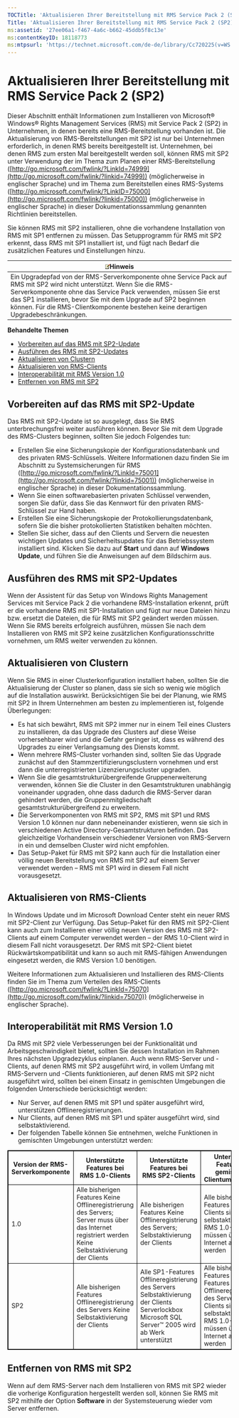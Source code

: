 ```yaml
---
TOCTitle: 'Aktualisieren Ihrer Bereitstellung mit RMS Service Pack 2 (SP2)'
Title: 'Aktualisieren Ihrer Bereitstellung mit RMS Service Pack 2 (SP2)'
ms:assetid: '27ee06a1-f467-4a6c-b662-45ddb5f8c13e'
ms:contentKeyID: 18118773
ms:mtpsurl: 'https://technet.microsoft.com/de-de/library/Cc720225(v=WS.10)'
---
```


Aktualisieren Ihrer Bereitstellung mit RMS Service Pack 2 (SP2)
===============================================================

Dieser Abschnitt enthält Informationen zum Installieren von Microsoft® Windows® Rights Management Services (RMS) mit Service Pack 2 (SP2) in Unternehmen, in denen bereits eine RMS-Bereitstellung vorhanden ist. Die Aktualisierung von RMS-Bereitstellungen mit SP2 ist nur bei Unternehmen erforderlich, in denen RMS bereits bereitgestellt ist. Unternehmen, bei denen RMS zum ersten Mal bereitgestellt werden soll, können RMS mit SP2 unter Verwendung der im Thema zum Planen einer RMS-Bereitstellung ([http://go.microsoft.com/fwlink/?LinkId=74999](http://go.microsoft.com/fwlink/?linkid=74999)) (möglicherweise in englischer Sprache) und im Thema zum Bereitstellen eines RMS-Systems ([http://go.microsoft.com/fwlink/?LinkID=75000](http://go.microsoft.com/fwlink/?linkid=75000)) (möglicherweise in englischer Sprache) in dieser Dokumentationssammlung genannten Richtlinien bereitstellen.

Sie können RMS mit SP2 installieren, ohne die vorhandene Installation von RMS mit SP1 entfernen zu müssen. Das Setupprogramm für RMS mit SP2 erkennt, dass RMS mit SP1 installiert ist, und fügt nach Bedarf die zusätzlichen Features und Einstellungen hinzu.

| ![](images/Cc720225.note(WS.10).gif)Hinweis                                                                                                                                                                                                                                                                         |
|--------------------------------------------------------------------------------------------------------------------------------------------------------------------------------------------------------------------------------------------------------------------------------------------------------------------------------------------------|
| Ein Upgradepfad von der RMS-Serverkomponente ohne Service Pack auf RMS mit SP2 wird nicht unterstützt. Wenn Sie die RMS-Serverkomponente ohne das Service Pack verwenden, müssen Sie erst das SP1 installieren, bevor Sie mit dem Upgrade auf SP2 beginnen können. Für die RMS-Clientkomponente bestehen keine derartigen Upgradebeschränkungen. |

**Behandelte Themen**

-   [Vorbereiten auf das RMS mit SP2-Update](#bkmk_preparingforsp2update)
-   [Ausführen des RMS mit SP2-Updates](#bkmk_performingsp2update)
-   [Aktualisieren von Clustern](#bkmk_updateclusters)
-   [Aktualisieren von RMS-Clients](#bkmk_updateclients)
-   [Interoperabilität mit RMS Version 1.0](#bkmk_interop)
-   [Entfernen von RMS mit SP2](#bkmk_removingrms)


Vorbereiten auf das RMS mit SP2-Update
--------------------------------------

Das RMS mit SP2-Update ist so ausgelegt, dass Sie RMS unterbrechungsfrei weiter ausführen können. Bevor Sie mit dem Upgrade des RMS-Clusters beginnen, sollten Sie jedoch Folgendes tun:

-   Erstellen Sie eine Sicherungskopie der Konfigurationsdatenbank und des privaten RMS-Schlüssels. Weitere Informationen dazu finden Sie im Abschnitt zu Systemsicherungen für RMS ([http://go.microsoft.com/fwlink/?LinkId=75001](http://go.microsoft.com/fwlink/?linkid=75001)) (möglicherweise in englischer Sprache) in dieser Dokumentationssammlung.
-   Wenn Sie einen softwarebasierten privaten Schlüssel verwenden, sorgen Sie dafür, dass Sie das Kennwort für den privaten RMS-Schlüssel zur Hand haben.
-   Erstellen Sie eine Sicherungskopie der Protokollierungsdatenbank, sofern Sie die bisher protokollierten Statistiken behalten möchten.
-   Stellen Sie sicher, dass auf den Clients und Servern die neuesten wichtigen Updates und Sicherheitsupdates für das Betriebssystem installiert sind. Klicken Sie dazu auf **Start** und dann auf **Windows Update**, und führen Sie die Anweisungen auf dem Bildschirm aus.

Ausführen des RMS mit SP2-Updates
---------------------------------

Wenn der Assistent für das Setup von Windows Rights Management Services mit Service Pack 2 die vorhandene RMS-Installation erkennt, prüft er die vorhandene RMS mit SP1-Installation und fügt nur neue Dateien hinzu bzw. ersetzt die Dateien, die für RMS mit SP2 geändert werden müssen. Wenn Sie RMS bereits erfolgreich ausführen, müssen Sie nach dem Installieren von RMS mit SP2 keine zusätzlichen Konfigurationsschritte vornehmen, um RMS weiter verwenden zu können.

Aktualisieren von Clustern
--------------------------

Wenn Sie RMS in einer Clusterkonfiguration installiert haben, sollten Sie die Aktualisierung der Cluster so planen, dass sie sich so wenig wie möglich auf die Installation auswirkt. Berücksichtigen Sie bei der Planung, wie RMS mit SP2 in Ihrem Unternehmen am besten zu implementieren ist, folgende Überlegungen:

-   Es hat sich bewährt, RMS mit SP2 immer nur in einem Teil eines Clusters zu installieren, da das Upgrade des Clusters auf diese Weise vorhersehbarer wird und die Gefahr geringer ist, dass es während des Upgrades zu einer Verlangsamung des Diensts kommt.
-   Wenn mehrere RMS-Cluster vorhanden sind, sollten Sie das Upgrade zunächst auf den Stammzertifizierungsclustern vornehmen und erst dann die unterregistrierten Lizenzierungscluster upgraden.
-   Wenn Sie die gesamtstrukturübergreifende Gruppenerweiterung verwenden, können Sie die Cluster in den Gesamtstrukturen unabhängig voneinander upgraden, ohne dass dadurch die RMS-Server daran gehindert werden, die Gruppenmitgliedschaft gesamtstrukturübergreifend zu erweitern.
-   Die Serverkomponenten von RMS mit SP2, RMS mit SP1 und RMS Version 1.0 können nur dann nebeneinander existieren, wenn sie sich in verschiedenen Active Directory-Gesamtstrukturen befinden. Das gleichzeitige Vorhandensein verschiedener Versionen von RMS-Servern in ein und demselben Cluster wird nicht empfohlen.
-   Das Setup-Paket für RMS mit SP2 kann auch für die Installation einer völlig neuen Bereitstellung von RMS mit SP2 auf einem Server verwendet werden – RMS mit SP1 wird in diesem Fall nicht vorausgesetzt.

Aktualisieren von RMS-Clients
-----------------------------

In Windows Update und im Microsoft Download Center steht ein neuer RMS mit SP2-Client zur Verfügung. Das Setup-Paket für den RMS mit SP2-Client kann auch zum Installieren einer völlig neuen Version des RMS mit SP2-Clients auf einem Computer verwendet werden – der RMS 1.0-Client wird in diesem Fall nicht vorausgesetzt. Der RMS mit SP2-Client bietet Rückwärtskompatibilität und kann so auch mit RMS-fähigen Anwendungen eingesetzt werden, die RMS Version 1.0 benötigen.

Weitere Informationen zum Aktualisieren und Installieren des RMS-Clients finden Sie im Thema zum Verteilen des RMS-Clients ([http://go.microsoft.com/fwlink/?LinkId=75070](http://go.microsoft.com/fwlink/?linkid=75070)) (möglicherweise in englischer Sprache).

Interoperabilität mit RMS Version 1.0
-------------------------------------

Da RMS mit SP2 viele Verbesserungen bei der Funktionalität und Arbeitsgeschwindigkeit bietet, sollten Sie dessen Installation im Rahmen Ihres nächsten Upgradezyklus einplanen. Auch wenn RMS-Server und -Clients, auf denen RMS mit SP2 ausgeführt wird, in vollem Umfang mit RMS-Servern und -Clients funktionieren, auf denen RMS mit SP2 nicht ausgeführt wird, sollten bei einem Einsatz in gemischten Umgebungen die folgenden Unterschiede berücksichtigt werden:

-   Nur Server, auf denen RMS mit SP1 und später ausgeführt wird, unterstützen Offlineregistrierungen.
-   Nur Clients, auf denen RMS mit SP1 und später ausgeführt wird, sind selbstaktivierend.
-   Der folgenden Tabelle können Sie entnehmen, welche Funktionen in gemischten Umgebungen unterstützt werden:

<p></p>
<table style="border:1px solid black;">
<colgroup>
<col width="25%" />
<col width="25%" />
<col width="25%" />
<col width="25%" />
</colgroup>
<thead>
<tr class="header">
<th style="border:1px solid black;" >Version der RMS-Serverkomponente</th>
<th style="border:1px solid black;" >Unterstützte Features bei RMS 1.0-Clients</th>
<th style="border:1px solid black;" >Unterstützte Features bei RMS SP2-Clients</th>
<th style="border:1px solid black;" >Unterstützte Features in gemischten Clientumgebungen</th>
</tr>
</thead>
<tbody>
<tr class="odd">
<td style="border:1px solid black;">1.0</td>
<td style="border:1px solid black;">Alle bisherigen Features
Keine Offlineregistrierung des Servers; Server muss über das Internet registriert werden
Keine Selbstaktivierung der Clients</td>
<td style="border:1px solid black;">Alle bisherigen Features
Keine Offlineregistrierung des Servers;
Selbstaktivierung der Clients</td>
<td style="border:1px solid black;">Alle bisherigen Features
SP2-Clients sind selbstaktivierend,
RMS 1.0-Clients müssen über das Internet aktiviert werden</td>
</tr>
<tr class="even">
<td style="border:1px solid black;">SP2</td>
<td style="border:1px solid black;">Alle bisherigen Features
Offlineregistrierung des Servers
Keine Selbstaktivierung der Clients</td>
<td style="border:1px solid black;">Alle SP1-Features
Offlineregistrierung des Servers
Selbstaktivierung der Clients
Serverlockbox
Microsoft SQL Server™ 2005 wird ab Werk unterstützt</td>
<td style="border:1px solid black;">Alle bisherigen Features plus SP2-Features
Offlineregistrierung des Servers
SP2-Clients sind selbstaktivierend,
RMS 1.0-Clients müssen über das Internet aktiviert werden</td>
</tr>
</tbody>
</table>
<p></p> 

Entfernen von RMS mit SP2
-------------------------

Wenn auf dem RMS-Server nach dem Installieren von RMS mit SP2 wieder die vorherige Konfiguration hergestellt werden soll, können Sie RMS mit SP2 mithilfe der Option **Software** in der Systemsteuerung wieder vom Server entfernen.